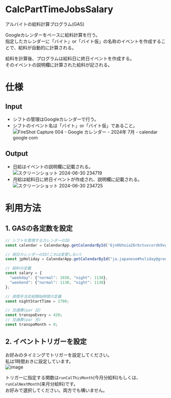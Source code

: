 # CalcPartTimeJobsSalary
アルバイトの給料計算プログラム(GAS)  

Googleカレンダーをベースに給料計算を行う。  
指定したカレンダーに「バイト」or「バイト仮」の名称のイベントを作成することで、給料が自動的に計算される。

給料を計算後、プログラムは給料日に終日イベントを作成する。  
そのイベントの説明欄に計算された給料が記される。

# 仕様
## Input
- シフトの管理はGoogleカレンダーで行う。
- シフトのイベント名は「バイト」or「バイト仮」であること。  
![FireShot Capture 004 - Google カレンダー - 2024年 7月 - calendar google com](https://github.com/hyouhyan/CalcPartTimeJobsSalary/assets/76419486/3770ded5-9f7b-475c-bf76-e78e2f2e578d)
## Output
- 日給はイベントの説明欄に記載される。  
![スクリーンショット 2024-06-30 234719](https://github.com/hyouhyan/CalcPartTimeJobsSalary/assets/76419486/ad241f66-9ae0-4a7d-b776-120da43305aa)
- 月給は給料日に終日イベントが作成され、説明欄に記載される。  
![スクリーンショット 2024-06-30 234725](https://github.com/hyouhyan/CalcPartTimeJobsSalary/assets/76419486/2dbd4a1f-d42c-4c16-90e4-78fbfb354e16)

# 利用方法
## 1. GASの各定数を設定

```javascript
// シフトを管理するカレンダーのID
const calendar = CalendarApp.getCalendarById('6jn0bhoia26rbctuvcordk9vgk@group.calendar.google.com');

// 祝日カレンダーのID(これは変更しない)
const jpHoliday = CalendarApp.getCalendarById("ja.japanese#holiday@group.v.calendar.google.com");

// 給料の定義
const salary = {
  "weekday": {"normal": 1030, "night": 1130},
  "weekend": {"normal": 1130, "night": 1130}
};

// 夜間手当支給開始時間の定義
const nightStartTime = 1700;

// 交通費(par 日)
const transpoEvery = 420;
// 交通費(par 月)
const transpoMonth = 0;
```

## 2. イベントトリガーを設定
お好みのタイミングでトリガーを設定してください。  
私は1時間おきに設定しています。  
![image](https://github.com/hyouhyan/CalcPartTimeJobsSalary/assets/76419486/9b1c8bfd-0b75-4fe0-94f8-668dcbbc362d)

トリガーに指定する関数は`runCalThisMonth`(今月分給料)もしくは、`runCalNextMonth`(来月分給料)です。  
お好みで選択してください。両方でも構いません。
